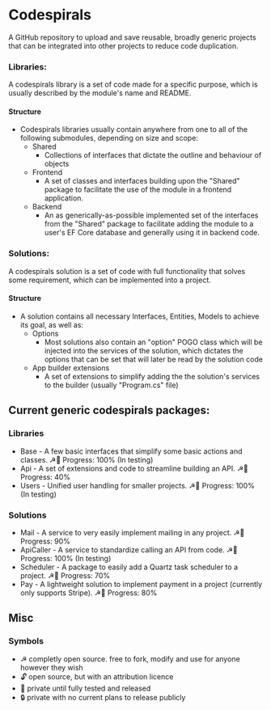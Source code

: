 # Codespirals

A GitHub repository to upload and save reusable, broadly generic projects that can be integrated into other projects to reduce code duplication.

### Libraries:
A codespirals library is a set of code made for a specific purpose, which is usually described by the module's name and README.
#### Structure
* Codespirals libraries usually contain anywhere from one to all of the following submodules, depending on size and scope:
  * Shared
    * Collections of interfaces that dictate the outline and behaviour of objects
  * Frontend
    * A set of classes and interfaces building upon the "Shared" package to facilitate the use of the module in a frontend application. 
  * Backend
    * An as generically-as-possible implemented set of the interfaces from the "Shared" package to facilitate adding the module to a user's EF Core database and generally using it in backend code.

### Solutions:
A codespirals solution is a set of code with full functionality that solves some requirement, which can be implemented into a project.
#### Structure
* A solution contains all necessary Interfaces, Entities, Models to achieve its goal, as well as:
  * Options
    * Most solutions also contain an "option" POGO class which will be injected into the services of the solution, which dictates the options that can be set that will later be read by the solution code
  * App builder extensions
    * A set of extensions to simplify adding the the solution's services to the builder (usually "Program.cs" file)

## Current generic codespirals packages:
### Libraries
* Base - A few basic interfaces that simplify some basic actions and classes. ☭🔑 Progress: 100% (In testing)
* Api - A set of extensions and code to streamline building an API. ☭🔑 Progress: 40%
* Users - Unified user handling for smaller projects. ☭🔑 Progress: 100% (In testing)

### Solutions
* Mail - A service to very easily implement mailing in any project. ☭🔑 Progress: 90%
* ApiCaller - A service to standardize calling an API from code. ☭🔑 Progress: 100% (In testing)
* Scheduler - A package to easily add a Quartz task scheduler to a project. ☭🔑 Progress: 70%
* Pay - A lightweight solution to implement payment in a project (currently only supports Stripe). ☭🔑 Progress: 80%


## Misc
### Symbols
* ☭ completly open source. free to fork, modify and use for anyone however they wish
* 🔓 open source, but with an attribution licence
* 🔑 private until fully tested and released
* 🔒 private with no current plans to release publicly
